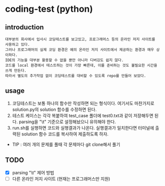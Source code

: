 # coding-test (python)

## introduction

    대부분의 회사에서 입사시 코딩테스트를 보고있고, 프로그래머스 등의 온라인 저지 사이트를 사용하고 있다.  
    그러나 프로그래머의 실제 코딩 환경은 예의 온라인 저지 사이트에서 제공하는 환경과 매우 상이하다.  
    IDE의 기능을 대부분 활용할 수 없을 뿐만 아니라 디버깅도 쉽지 않다.  
    코드를 local 환경에서 테스트하는 것이 가장 빠른데, 이를 준비하는 것도 불필요한 시간을 쓰게 만든다. 
    따라서 별도의 추가작업 없이 코딩테스트를 대비할 수 있도록 repo를 만들어 보았다.   


## usage

1. 코딩테스트는 보통 하나의 함수만 작성하면 되는 형식이다. 여기서도 마찬가지로 solution.py의 solution 함수를 수정하면 된다.
2. 테스트 케이스는 각각 복붙하여 test_case 폴더에 test0.txt과 같이 저장해두면 된다. parsing을 "\t" 기준으로 설정해놨으니 유의해야 한다.
3. run.sh를 실행하면 코드와 실행결과가 나온다. 실행결과가 일치한다면 터미널에 출력된 solution 함수 코드를 복사하여 제출하도록 하자.


* TIP : 여러 개의 문제를 풀때 각 문제마다 git clone해서 풀기

## TODO

- [X] parsing "\t" 제어 방법 <br>
- [ ] 다른 온라인 저지 사이트 (현재는 프로그래머스만 지원) <br>
